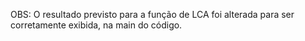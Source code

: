 OBS: O resultado previsto para a função de LCA foi alterada para ser corretamente exibida, na main do código.
